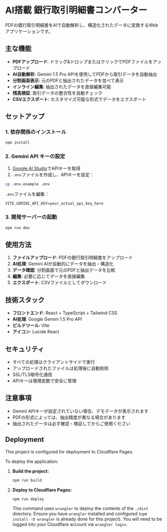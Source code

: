 # AI搭載 銀行取引明細書コンバーター

PDFの銀行取引明細書をAIで自動解析し、構造化されたデータに変換するWebアプリケーションです。

## 主な機能

- **PDFアップロード**: ドラッグ&ドロップまたはクリックでPDFファイルをアップロード
- **AI自動解析**: Gemini 1.5 Pro APIを使用してPDFから取引データを自動抽出
- **分割画面表示**: 元のPDFと抽出されたデータを並べて表示
- **インライン編集**: 抽出されたデータを直接編集可能
- **残高検証**: 取引データの整合性を自動チェック
- **CSVエクスポート**: カスタマイズ可能な形式でデータをエクスポート

## セットアップ

### 1. 依存関係のインストール

```bash
npm install
```

### 2. Gemini API キーの設定

1. [Google AI Studio](https://makersuite.google.com/app/apikey)でAPIキーを取得
2. `.env`ファイルを作成し、APIキーを設定：

```bash
cp .env.example .env
```

`.env`ファイルを編集：
```
VITE_GEMINI_API_KEY=your_actual_api_key_here
```

### 3. 開発サーバーの起動

```bash
npm run dev
```

## 使用方法

1. **ファイルアップロード**: PDFの銀行取引明細書をアップロード
2. **AI処理**: Gemini AIが自動的にデータを抽出・構造化
3. **データ確認**: 分割画面で元のPDFと抽出データを比較
4. **編集**: 必要に応じてデータを直接編集
5. **エクスポート**: CSVファイルとしてダウンロード

## 技術スタック

- **フロントエンド**: React + TypeScript + Tailwind CSS
- **AI処理**: Google Gemini 1.5 Pro API
- **ビルドツール**: Vite
- **アイコン**: Lucide React

## セキュリティ

- すべての処理はクライアントサイドで実行
- アップロードされたファイルは処理後に自動削除
- SSL/TLS暗号化通信
- APIキーは環境変数で安全に管理

## 注意事項

- Gemini APIキーが設定されていない場合、デモデータが表示されます
- PDFの形式によっては、抽出精度が異なる場合があります
- 抽出されたデータは必ず確認・検証してからご使用ください

## Deployment

This project is configured for deployment to Cloudflare Pages.

To deploy the application:

1.  **Build the project:**
    ```bash
    npm run build
    ```
2.  **Deploy to Cloudflare Pages:**
    ```bash
    npm run deploy
    ```
    This command uses `wrangler` to deploy the contents of the `./dist` directory. Ensure you have `wrangler` installed and configured (`npm install -D wrangler` is already done for this project). You will need to be logged into your Cloudflare account via `wrangler login`.
